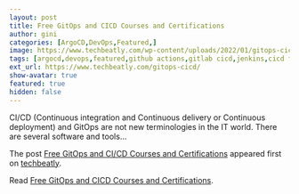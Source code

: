 ```yaml
---
layout: post
title: Free GitOps and CICD Courses and Certifications
author: gini
categories: [ArgoCD,DevOps,Featured,]
image: https://www.techbeatly.com/wp-content/uploads/2022/01/gitops-cicd-1024x576.png
tags: [argocd,devops,featured,github actions,gitlab cicd,jenkins,cicd free course,free devops courses,free jenkins course,github actions free course,gitlab free course,gitops free course,how to learn gitops,how to learn jenkins,]
ext_url: https://www.techbeatly.com/gitops-cicd/
show-avatar: true
featured: true
hidden: false
---
```


<p>CI/CD (Continuous integration and Continuous delivery or Continuous deployment) and GitOps are not new terminologies in the IT world. There are several software and tools&#46;&#46;&#46;</p>
<p>The post <a href="https://www.techbeatly.com/gitops-cicd/" rel="nofollow">Free GitOps and CI/CD Courses and Certifications</a> appeared first on <a href="https://www.techbeatly.com" rel="nofollow">techbeatly</a>.</p>

Read [Free GitOps and CICD Courses and Certifications](https://www.techbeatly.com/gitops-cicd/).